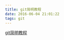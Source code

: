 ```yaml
---
title: git简明教程
date: 2016-06-04 21:01:22
tags: git
---
```

[git简明教程](http://rogerdudler.github.io/git-guide/index.zh.html)
